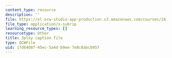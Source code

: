 ```yaml
---
content_type: resource
description: ''
file: https://ol-ocw-studio-app-production.s3.amazonaws.com/courses/18-01sc-single-variable-calculus-fall-2010/1fd6408f45ec5a4db9ee7e8c8abcb957_eHJuAByQf5A.vtt
file_type: application/x-subrip
learning_resource_types: []
resourcetype: Other
title: 3play caption file
type: OCWFile
uid: 1fd6408f-45ec-5a4d-b9ee-7e8c8abcb957
---
```

